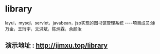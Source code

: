 # library
layui，mysql，servlet，javabean，jsp实现的图书馆管理系统   ----项目成员:徐万金，王珩宇，文洪斌，陈炳霖，余颜汝
## 演示地址 : http://jimxu.top/library
